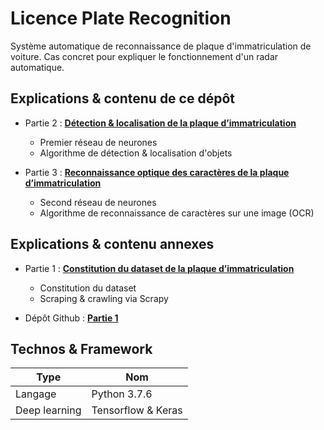 # Licence Plate Recognition
Système automatique de reconnaissance de plaque d'immatriculation de voiture. Cas concret pour expliquer le fonctionnement d'un radar automatique.

## Explications & contenu de ce dépôt
- Partie 2 : [**Détection & localisation de la plaque d’immatriculation**](https://deeplylearning.fr/cours-pratiques-deep-learning/radar-automatique-partie-2-detection-localisation-de-la-plaque-dimmatriculation/ "Détection & localisation de la plaque d’immatriculation")  
    - Premier réseau de neurones
    - Algorithme de détection & localisation d'objets

- Partie 3 : [**Reconnaissance optique des caractères de la plaque d’immatriculation**](https://deeplylearning.fr/cours-pratiques-deep-learning/radar-automatique-partie-2-detection-localisation-de-la-plaque-dimmatriculation/ "Reconnaissance optique des caractères de la plaque d’immatriculation")  
    - Second réseau de neurones 
    - Algorithme de reconnaissance de caractères sur une image (OCR) 

## Explications & contenu annexes
- Partie 1 :  [**Constitution du dataset de la plaque d’immatriculation**](https://deeplylearning.fr/cours-pratiques-deep-learning/radar-automatique-partie-1-constitution-du-dataset-de-la-plaque-dimmatriculation/ "Constitution du dataset de la plaque d’immatriculation")  
    - Constitution du dataset
    - Scraping & crawling via Scrapy

- Dépôt Github : [**Partie 1**](https://github.com/Momotoculteur/LicencePlateScraper "Dépôt Github")  

## Technos & Framework
| Type  | Nom |
| ------------- | ------------- |
| Langage  | Python 3.7.6  |
| Deep learning  | Tensorflow & Keras  |


